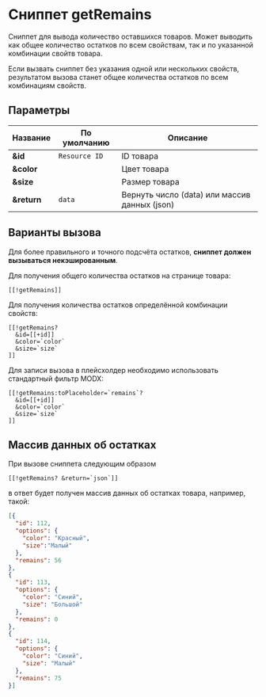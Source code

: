 # Сниппет getRemains

Сниппет для вывода количество оставшихся товаров. Может выводить как общее количество остатков по всем свойствам, так и по указанной комбинации свойтв товара.

Если вызвать сниппет без указания одной или нескольких свойств, результатом вызова станет общее количества остатков по всем комбинациям свойств.

## Параметры

| Название    | По умолчанию  | Описание                                      |
| ----------- | ------------- | --------------------------------------------- |
| **&id**     | `Resource ID` | ID товара                                     |
| **&color**  |               | Цвет товара                                   |
| **&size**   |               | Размер товара                                 |
| **&return** | `data`        | Вернуть число (data) или массив данных (json) |

## Варианты вызова

Для более правильного и точного подсчёта остатков, **сниппет должен вызываться некэшированным**.

Для получения общего количества остатков на странице товара:

```modx
[[!getRemains]]
```

Для получения количества остатков определённой комбинации свойств:

```modx
[[!getRemains?
  &id=[[+id]]
  &color=`color`
  &size=`size`
]]
```

Для записи вызова в плейсхолдер необходимо использовать стандартный фильтр MODX:

```modx
[[!getRemains:toPlaceholder=`remains`?
  &id=[[+id]]
  &color=`color`
  &size=`size`
]]
```

## Массив данных об остатках

При вызове сниппета следующим образом

```modx
[[!getRemains? &return=`json`]]
```

в ответ будет получен массив данных об остатках товара, например, такой:

```json
[{
  "id": 112,
  "options": {
    "color": "Красный",
    "size":"Малый"
  },
  "remains": 56
},
{
  "id": 113,
  "options": {
    "color": "Синий",
    "size": "Большой"
  },
  "remains": 0
},
{
  "id": 114,
  "options": {
    "color": "Синий",
    "size": "Малый"
  },
  "remains": 75
}]
```
